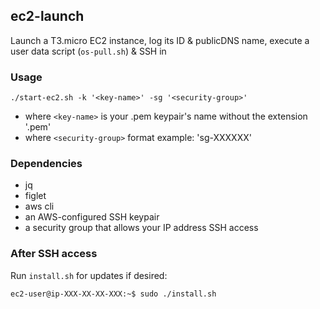 
## ec2-launch

Launch a T3.micro EC2 instance, log its ID & publicDNS name, execute a user data script (`os-pull.sh`) & SSH in

### Usage
`./start-ec2.sh -k '<key-name>' -sg '<security-group>'`

- where `<key-name>` is your .pem keypair's name without the extension '.pem'
- where `<security-group>` format example: 'sg-XXXXXX'

### Dependencies
- jq
- figlet
- aws cli 
- an AWS-configured SSH keypair 
- a security group that allows your IP address SSH access

### After SSH access
Run `install.sh` for updates if desired:

`ec2-user@ip-XXX-XX-XX-XXX:~$ sudo ./install.sh `

